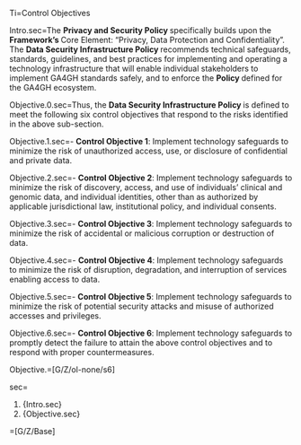 Ti=Control Objectives 

Intro.sec=The <b>Privacy and Security Policy </b>specifically builds upon the <b>Framework’s </b>Core Element: “Privacy, Data Protection and Confidentiality”. The <b>Data Security Infrastructure Policy </b>recommends technical safeguards, standards, guidelines, and best practices for implementing and operating a technology infrastructure that will enable individual stakeholders to implement GA4GH standards safely, and to enforce the <b>Policy </b>defined for the GA4GH ecosystem. 

Objective.0.sec=Thus, the <b>Data Security Infrastructure Policy </b>is defined to meet the following six control objectives that respond to the risks identified in the above sub-section. 

Objective.1.sec=- <b>Control Objective 1</b>: Implement technology safeguards to minimize the risk of unauthorized access, use, or disclosure of confidential and private data. 

Objective.2.sec=- <b>Control Objective 2</b>: Implement technology safeguards to minimize the risk of discovery, access, and use of individuals’ clinical and genomic data, and individual identities, other than as authorized by applicable jurisdictional law, institutional policy, and individual consents. 

Objective.3.sec=- <b>Control Objective 3</b>: Implement technology safeguards to minimize the risk of accidental or malicious corruption or destruction of data. 

Objective.4.sec=- <b>Control Objective 4</b>: Implement technology safeguards to minimize the risk of disruption, degradation, and interruption of services enabling access to data. 

Objective.5.sec=- <b>Control Objective 5</b>: Implement technology safeguards to minimize the risk of potential security attacks and misuse of authorized accesses and privileges. 

Objective.6.sec=- <b>Control Objective 6</b>: Implement technology safeguards to promptly detect the failure to attain the above control objectives and to respond with proper countermeasures. 

Objective.=[G/Z/ol-none/s6]

sec=<ol><li>{Intro.sec}<li>{Objective.sec}</ol>

=[G/Z/Base]